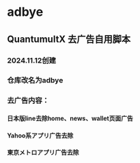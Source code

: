 # adbye
## QuantumultX 去广告自用脚本
### 2024.11.12创建
### 仓库改名为adbye


### 去广告内容：
#### 日本版line去除home、news、wallet页面广告
#### Yahoo系アプリ广告去除
#### 東京メトロアプリ广告去除
